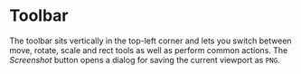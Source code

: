# Toolbar

The toolbar sits vertically in the top-left corner and lets you switch between move, rotate, scale and rect tools as well as perform common actions.
The *Screenshot* button opens a dialog for saving the current viewport as ``PNG``.
